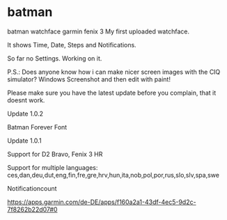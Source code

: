 # batman
batman watchface garmin fenix 3
My first uploaded watchface.

It shows Time, Date, Steps and Notifications.

So far no Settings. Working on it.

P.S.: Does anyone know how i can make nicer screen images with the CIQ simulator? Windows Screenshot and then edit with paint!

Please make sure you have the latest update before you complain, that it doesnt work.

Update 1.0.2

Batman Forever Font

Update 1.0.1

Support for D2 Bravo, Fenix 3 HR

Support for multiple languages: ces,dan,deu,dut,eng,fin,fre,gre,hrv,hun,ita,nob,pol,por,rus,slo,slv,spa,swe

Notificationcount

https://apps.garmin.com/de-DE/apps/f160a2a1-43df-4ec5-9d2c-7f8262b22d07#0

